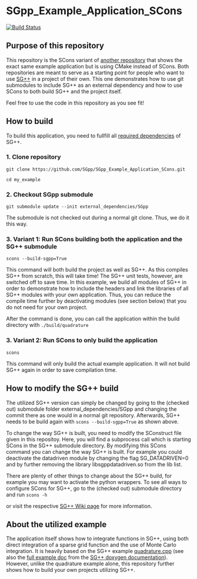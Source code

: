 # SGpp_Example_Application_SCons

[![Build Status](https://travis-ci.org/SGpp/SGpp_Example_Application_SCons.svg?branch=master)](https://travis-ci.org/SGpp/SGpp_Example_Application_SCons)

## Purpose of this repository

This repository is the SCons variant of [another repository](https://github.com/SGpp/SGpp_Example_Application_CMake) that shows the exact same example application but is using CMake instead of SCons.
Both repositories are meant to serve as a starting point for people who want to use [SG++](https://github.com/SGpp/SGpp) in a project of their own. 
This one demonstrates how to use git submodules to include SG++ as an external dependency and how to use SCons to both build SG++ and the project itself.

Feel free to use the code in this repository as you see fit!

## How to build

To build this application, you need to fullfill all [required dependencies](https://github.com/SGpp/SGpp/wiki/Linux-(GCC-Clang-ICC)#dependencies) of SG++. 

### 1. Clone repository
`git clone https://github.com/SGpp/SGpp_Example_Application_SCons.git`

`cd my_example`
### 2. Checkout SGpp submodule
`git submodule update --init external_dependencies/SGpp`

The submodule is not checked out during a normal git clone. Thus, we do it this way.

### 3. Variant 1: Run SCons building both the application and the SG++ submodule
`scons --build-sgpp=True`

This command will both build the project as well as SG++. As this compiles SG++ from scratch, this will take time! The SG++ unit tests, however, are switched off to save time. In this example, we build all modules of SG++ in order to demonstrate how to include the headers and link the libraries of all SG++ modules with your own application. Thus, you can reduce the compile time further by deactivating modules (see section below) that you do not need for your own project.

After the command is done, you can call the application within the build directory with `./build/quadrature`
### 3. Variant 2: Run SCons to only build the application
`scons`

This command will only build the actual example application. It will not build SG++ again in order to save compilation time.

## How to modify the SG++ build
The utilized SG++ version can simply be changed by going to the (checked out) submodule folder external_dependencies/SGpp and changing the commit there as one would in a normal git repository. Afterwards, SG++ needs to be build again with `scons --build-sgpp=True` as shown above.

To change the way SG++ is built, you need to modify the SConstruct file given in this repositoy. Here, you will find a subprocess call which is starting SCons in the SG++ submodule directory. By modifying this SCons command you can change the way SG++ is built. For example you could deactivate the datadriven module by changing the flag SG_DATADRIVEN=0 and by further removing the library libsgppdatadriven.so from the lib list.

There are plenty of other things to change about the SG++ build, for example you may want to activate the python wrappers.
To see all ways to configure SCons for SG++, go to the (checked out) submodule directory and run
`scons -h`

or visit the respective [SG++ Wiki page](https://github.com/SGpp/SGpp/wiki/Linux-(GCC-Clang-ICC)#compilation-with-scons) for more information.

## About the utilized example
The application itself shows how to integrate functions in SG++, using both direct integration of a sparse grid function and the use of Monte Carlo integration.
It is heavily based on the SG++ example [quadrature.cpp](https://github.com/SGpp/SGpp/blob/master/base/examples/quadrature.cpp) (see also the [full example doc]( http://sgpp.sparsegrids.org/example_quadrature_cpp.html) from the [SG++ doxygen documentation](http://sgpp.sparsegrids.org/index.html)). However, unlike the quadrature example alone, this repository further shows how to build your own projects utilizing SG++.

